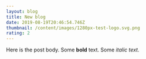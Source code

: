 ```yaml
---
layout: blog
title: New blog
date: 2019-08-19T20:46:54.746Z
thumbnail: /content/images/1280px-test-logo.svg.png
rating: 2
---
```

Here is the post body. Some **bold** text. Some _italic text._

